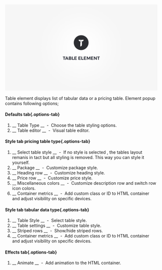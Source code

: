 <div class="thz-doc-image max">
<a class="thz-lightbox mfp-iframe" href="https://www.youtube.com/watch?v=iRxTJn1PJpo" data-mfp-title="Creatus WordPress Theme Table Element" data-modal-size="large">
	<img src="../../docs-media/splash-table-element.jpg" alt="Creatus WordPress Theme Table Element" />
</a>
</div>

Table element displays list of tabular data or a pricing table. Element popup contains following options;

#### Defaults tab{.options-tab}
1. __ Table Type __ &nbsp;-&nbsp; Choose the table styling options.
1. __ Table editor __ &nbsp;-&nbsp; Visual table editor.

#### Style tab pricing table type{.options-tab}
1. __ Select table style __ &nbsp;-&nbsp; If no style is selected , the tables layout remanis in tact but all styling is removed. This way you can style it yourself.
1. __ Package __ &nbsp;-&nbsp; Customize package style. 
1. __ Heading row __ &nbsp;-&nbsp; Customize heading style.
1. __ Price row __ &nbsp;-&nbsp; Customize price style.
1. __ Miscellaneous colors __ &nbsp;-&nbsp; Customize description row and switch row icon colors.
1. __ Container metrics __ &nbsp;-&nbsp; Add custom class or ID to HTML container and adjust visibility on specific devices.


#### Style tab tabular data type{.options-tab}
1. __ Table Style __ &nbsp;-&nbsp; Select table style.
1. __ Table settings __ &nbsp;-&nbsp; Customize table style.
1. __ Striped rows __ &nbsp;-&nbsp; Show/hide striped rows.
1. __ Container metrics __ &nbsp;-&nbsp; Add custom class or ID to HTML container and adjust visibility on specific devices.


#### Effects tab{.options-tab}
1. __ Animate __ &nbsp;-&nbsp; Add animation to the HTML container.

